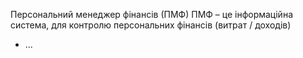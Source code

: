 Персональний менеджер фінансів (ПМФ)
ПМФ – це інформаційна система, для контролю персональних фінансів (витрат /
доходів)

* ...
